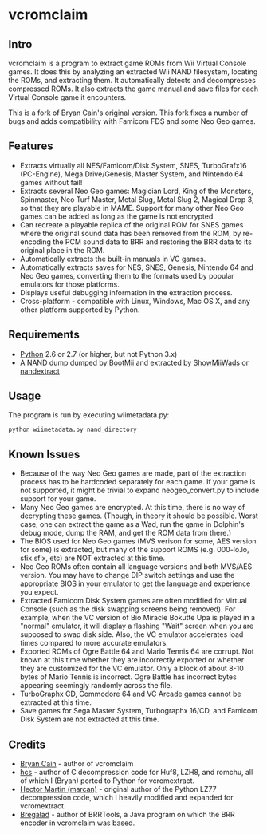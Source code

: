 vcromclaim
==========

Intro
-----
vcromclaim is a program to extract game ROMs from Wii Virtual Console games. 
It does this by analyzing an extracted Wii NAND filesystem, locating the ROMs, 
and extracting them.  It automatically detects and decompresses compressed ROMs.
It also extracts the game manual and save files for each Virtual Console game 
it encounters.

This is a fork of Bryan Cain's original version. This fork fixes a number of
bugs and adds compatibility with Famicom FDS and some Neo Geo games. 

Features
--------
* Extracts virtually all NES/Famicom/Disk System, SNES, TurboGrafx16 (PC-Engine),
  Mega Drive/Genesis, Master System, and Nintendo 64 games without fail!
* Extracts several Neo Geo games: Magician Lord, King of the Monsters,
  Spinmaster, Neo Turf Master, Metal Slug, Metal Slug 2, Magical Drop 3, so that
  they are playable in MAME. Support for many other Neo Geo games can be added
  as long as the game is not encrypted.
* Can recreate a playable replica of the original ROM for SNES games where the 
  original sound data has been removed from the ROM, by re-encoding the PCM 
  sound data to BRR and restoring the BRR data to its original place in the ROM.
* Automatically extracts the built-in manuals in VC games.
* Automatically extracts saves for NES, SNES, Genesis, Nintendo 64 and Neo Geo
  games, converting them to the formats used by popular emulators for those
  platforms.
* Displays useful debugging information in the extraction process.
* Cross-platform - compatible with Linux, Windows, Mac OS X, and any other 
  platform supported by Python.

Requirements
------------
* [Python](http://python.org) 2.6 or 2.7 (or higher, but not Python 3.x)
* A NAND dump dumped by [BootMii](http://bootmii.org) and extracted by 
  [ShowMiiWads](http://code.google.com/p/showmiiwads) or [nandextract](http://github.com/Plombo/showmiiwads)

Usage
-----
The program is run by executing wiimetadata.py:  

    python wiimetadata.py nand_directory

Known Issues
------------
* Because of the way Neo Geo games are made, part of the extraction process
  has to be hardcoded separately for each game. If your game is not supported,
  it might be trivial to expand neogeo_convert.py to include support for your
  game.
* Many Neo Geo games are encrypted. At this time, there is no way of decrypting 
  these games. (Though, in theory it should be possible. Worst case, one can
  extract the game as a Wad, run the game in Dolphin's debug mode, dump the RAM,
  and get the ROM data from there.)
* The BIOS used for Neo Geo games (MVS verison for some, AES version for some)
  is extracted, but many of the support ROMS (e.g. 000-lo.lo, sfix.sfix, etc)
  are NOT extracted at this time.
* Neo Geo ROMs often contain all language versions and both MVS/AES version.
  You may have to change DIP switch settings and use the appropriate BIOS in
  your emulator to get the language and experience you expect.
* Extracted Famicom Disk System games are often modified for Virtual Console
  (such as the disk swapping screens being removed). For example, when the
  VC version of Bio Miracle Bokutte Upa is played in a "normal" emulator, it
  will display a flashing "Wait" screen when you are supposed to swap disk side.
  Also, the VC emulator accelerates load times compared to more accurate
  emulators.
* Exported ROMs of Ogre Battle 64 and Mario Tennis 64 are corrupt. Not known at
  this time whether they are incorrectly exported or whether they are customized
  for the VC emulator. Only a block of about 8-10 bytes of Mario Tennis is
  incorrect. Ogre Battle has incorrect bytes appearing seemingly randomly across
  the file. 
* TurboGraphx CD, Commodore 64 and VC Arcade games cannot be extracted at this
  time.
* Save games for Sega Master System, Turbographx 16/CD, and Famicom Disk System
  are not extracted at this time.

Credits
-------
* [Bryan Cain](https://github.com/Plombo) - author of vcromclaim
* [hcs](http://hcs64.com) - author of C decompression code for Huf8, LZH8, and 
  romchu, all of which I (Bryan) ported to Python for vcromextract.
* [Hector Martin (marcan)](http://marcansoft.com/blog) - original author of the 
  Python LZ77 decompression code, which I heavily modified and expanded for 
  vcromextract.
* [Bregalad](http://www.romhacking.net/community/1067) - author of BRRTools, 
  a Java program on which the BRR encoder in vcromclaim was based.


